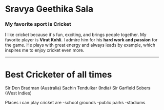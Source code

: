 # Sravya Geethika Sala
### My favorite sport is Cricket

I like cricket because it's fun, exciting, and brings people together. My favorite player is **Virat Kohli**. I admire him for his **hard work and passion** for the game. He plays with great energy and always leads by example, which inspires me to enjoy cricket even more.


---

# Best Cricketer of all times 

Sir Don Bradman (Australia)
Sachin Tendulkar (India)
Sir Garfield Sobers (West Indies) 

 Places i can play cricket are 
 -school grounds 
 -public parks 
 -stadiums  
